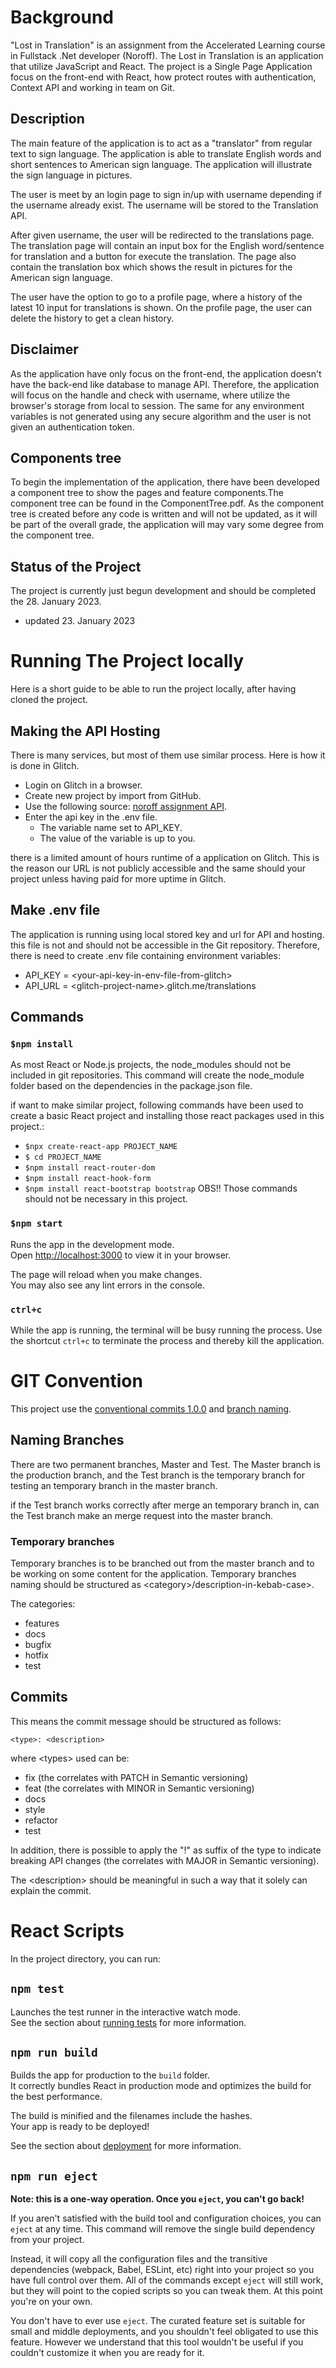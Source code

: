 # Background
"Lost in Translation" is an assignment from the Accelerated Learning course in Fullstack .Net developer (Noroff). The Lost in Translation is an application that utilize JavaScript and React. The project is a Single Page Application focus on the front-end with React, how protect routes with authentication, Context API and working in team on Git.  

## Description
The main feature of the application is to act as a "translator" from regular text to sign language. The application is able to translate English words and short sentences to American sign language. The application will illustrate the sign language in pictures.

The user is meet by an login page to sign in/up with username depending if the username already exist. The username will be stored to the Translation API.

After given username, the user will be redirected to the translations page. The translation page will contain an input box for the English word/sentence for translation and a button for execute the translation. The page also contain the translation box which shows the result in pictures for the American sign language. 

The user have the option to go to a profile page, where a history of the latest 10 input for translations is shown. On the profile page, the user can delete the history to get a clean history. 
## Disclaimer
As the application have only focus on the front-end, the application doesn't have the back-end like database to manage API. Therefore, the application will focus on the handle and check with username, where utilize the browser's storage from local to session. The same for any environment variables is not generated using any secure algorithm and the user is not given an authentication token.
## Components tree
To begin the implementation of the application, there have been developed a component tree to show the pages and feature components.The component tree can be found in the ComponentTree.pdf. As the component tree is created before any code is written and will not be updated, as it will be part of the overall grade, the application will may vary some degree from the component tree.
## Status of the Project
The project is currently just begun development and should be completed the 28. January 2023.

- updated 23. January 2023

# Running The Project locally
Here is a short guide to be able to run the project locally, after having cloned the project.
## Making the API Hosting
There is many services, but most of them use similar process. Here is how it is done in Glitch.
- Login on Glitch in a browser.
- Create new project by import from GitHub.
- Use the following source: [noroff assignment API](https://github.com/dewald-els/noroff-assignment-api.git).
- Enter the api key in the .env file.
    - The variable name set to API_KEY.
    - The value of the variable is up to you.

there is a limited amount of hours runtime of a application on Glitch. This is the reason our URL is not publicly accessible and the same should your project unless having paid for more uptime in Glitch.

## Make .env file
The application is running using local stored key and url for API and hosting. this file is not and should not be accessible in the Git repository. Therefore, there is need to create .env file containing environment variables:

- API_KEY = \<your-api-key-in-env-file-from-glitch>
- API_URL = \<glitch-project-name>.glitch.me/translations

## Commands
### `$npm install`
As most React or Node.js projects, the node_modules should not be included in git repositories. This command will create the node_module folder based on the dependencies in the package.json file.

if want to make similar project, following commands have been used to create a basic React project and installing those react packages used in this project.:
- `$npx create-react-app PROJECT_NAME`
- `$ cd PROJECT_NAME`
- `$npm install react-router-dom`
- `$npm install react-hook-form`
- `$npm install react-bootstrap bootstrap`
OBS!! Those commands should not be necessary in this project.
### `$npm start`
Runs the app in the development mode.\
Open [http://localhost:3000](http://localhost:3000) to view it in your browser.

The page will reload when you make changes.\
You may also see any lint errors in the console.

### `ctrl+c`
While the app is running, the terminal will be busy running the process. Use the shortcut `ctrl+c` to terminate the process and thereby kill the application.
#  GIT Convention
This project use the [conventional commits 1.0.0](https://www.conventionalcommits.org/en/v1.0.0/) and [branch naming](https://dev.to/couchcamote/git-branching-name-convention-cch).
## Naming Branches
There are two permanent branches, Master and Test. The Master branch is the production branch, and the Test branch is the temporary branch for testing an temporary branch in the master branch.

if the Test branch works correctly after merge an temporary branch in, can the Test branch make an merge request into the master branch.

### Temporary branches
Temporary branches is to be branched out from the master branch and to be working on some content for the application. Temporary branches naming should be structured as \<category>/description-in-kebab-case>.

The categories:
- features
- docs
- bugfix
- hotfix
- test

## Commits
This means the commit message should be structured as follows:

    <type>: <description>

where \<types> used can be:
 - fix (the correlates with PATCH in Semantic versioning)
 - feat (the correlates with MINOR in Semantic versioning)
 - docs
 - style
 - refactor
 - test

In addition, there is possible to apply the "!" as suffix of the type to indicate breaking API changes (the correlates with MAJOR in Semantic versioning).

The \<description> should be meaningful in such a way that it solely can explain the commit.
# React Scripts
In the project directory, you can run:

## `npm test`

Launches the test runner in the interactive watch mode.\
See the section about [running tests](https://facebook.github.io/create-react-app/docs/running-tests) for more information.

## `npm run build`

Builds the app for production to the `build` folder.\
It correctly bundles React in production mode and optimizes the build for the best performance.

The build is minified and the filenames include the hashes.\
Your app is ready to be deployed!

See the section about [deployment](https://facebook.github.io/create-react-app/docs/deployment) for more information.

## `npm run eject`

**Note: this is a one-way operation. Once you `eject`, you can't go back!**

If you aren't satisfied with the build tool and configuration choices, you can `eject` at any time. This command will remove the single build dependency from your project.

Instead, it will copy all the configuration files and the transitive dependencies (webpack, Babel, ESLint, etc) right into your project so you have full control over them. All of the commands except `eject` will still work, but they will point to the copied scripts so you can tweak them. At this point you're on your own.

You don't have to ever use `eject`. The curated feature set is suitable for small and middle deployments, and you shouldn't feel obligated to use this feature. However we understand that this tool wouldn't be useful if you couldn't customize it when you are ready for it.
